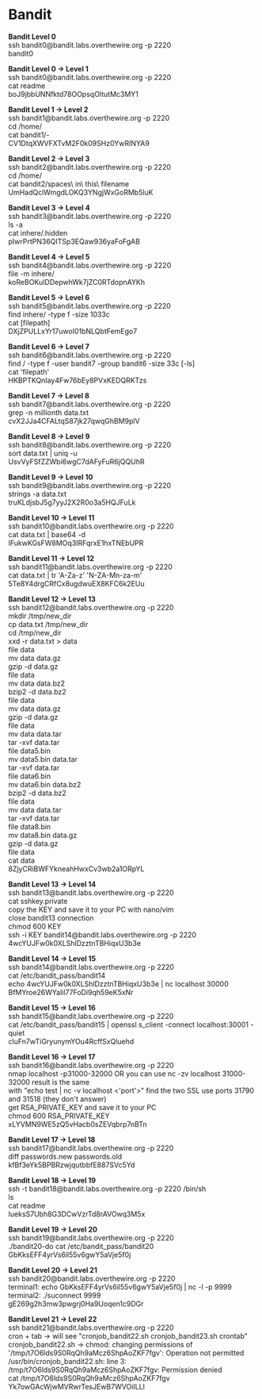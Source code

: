 # Bandit
<p><b>Bandit Level 0</b>
  <br>ssh bandit0@bandit.labs.overthewire.org -p 2220
  <br>bandit0
    </p>
<p><b>Bandit Level 0 → Level 1</b>
  <br>ssh bandit0@bandit.labs.overthewire.org -p 2220
  <br>cat readme
  <br>boJ9jbbUNNfktd78OOpsqOltutMc3MY1
    </p>
<p><b>Bandit Level 1 → Level 2</b>
  <br>ssh bandit1@bandit.labs.overthewire.org -p 2220
  <br>cd /home/
  <br>cat bandit1/-
  <br>CV1DtqXWVFXTvM2F0k09SHz0YwRINYA9
    </p>
<p><b>Bandit Level 2 → Level 3</b>
  <br>ssh bandit2@bandit.labs.overthewire.org -p 2220
  <br>cd /home/
  <br>cat bandit2/spaces\ in\ this\ filename
  <br>UmHadQclWmgdLOKQ3YNgjWxGoRMb5luK
    </p>
<p><b>Bandit Level 3 → Level 4</b>
  <br>ssh bandit3@bandit.labs.overthewire.org -p 2220
  <br>ls -a
  <br>cat inhere/.hidden
  <br>pIwrPrtPN36QITSp3EQaw936yaFoFgAB
    </p>
<p><b>Bandit Level 4 → Level 5</b>
  <br>ssh bandit4@bandit.labs.overthewire.org -p 2220
  <br>file -m inhere/
  <br>koReBOKuIDDepwhWk7jZC0RTdopnAYKh
    </p>
<p><b>Bandit Level 5 → Level 6</b>
  <br>ssh bandit5@bandit.labs.overthewire.org -p 2220
  <br>find inhere/ -type f -size 1033c
  <br>cat [filepath]
  <br>DXjZPULLxYr17uwoI01bNLQbtFemEgo7
    </p>
<p><b>Bandit Level 6 → Level 7</b>
  <br>ssh bandit6@bandit.labs.overthewire.org -p 2220
  <br>find / -type f -user bandit7 -group bandit6 -size 33c [-ls]
  <br>cat 'filepath'
  <br>HKBPTKQnIay4Fw76bEy8PVxKEDQRKTzs
    </p>
<p><b>Bandit Level 7 → Level 8</b>
  <br>ssh bandit7@bandit.labs.overthewire.org -p 2220
  <br>grep -n millionth data.txt 
  <br>cvX2JJa4CFALtqS87jk27qwqGhBM9plV
    </p>
<p><b>Bandit Level 8 → Level 9</b>
  <br>ssh bandit8@bandit.labs.overthewire.org -p 2220
  <br>sort data.txt | uniq -u
  <br>UsvVyFSfZZWbi6wgC7dAFyFuR6jQQUhR
    </p>
<p><b>Bandit Level 9 → Level 10</b>
  <br>ssh bandit9@bandit.labs.overthewire.org -p 2220
  <br>strings -a data.txt
  <br>truKLdjsbJ5g7yyJ2X2R0o3a5HQJFuLk
    </p>
<p><b>Bandit Level 10 → Level 11</b>
  <br>ssh bandit10@bandit.labs.overthewire.org -p 2220
  <br>cat data.txt | base64 -d
  <br>IFukwKGsFW8MOq3IRFqrxE1hxTNEbUPR
    </p>
<p><b>Bandit Level 11 → Level 12</b>
  <br>ssh bandit11@bandit.labs.overthewire.org -p 2220
  <br>cat data.txt | tr 'A-Za-z' 'N-ZA-Mn-za-m'
  <br>5Te8Y4drgCRfCx8ugdwuEX8KFC6k2EUu
    </p>
<p><b>Bandit Level 12 → Level 13</b>
  <br>ssh bandit12@bandit.labs.overthewire.org -p 2220
  <br>mkdir /tmp/new_dir
  <br>cp data.txt /tmp/new_dir
  <br>cd /tmp/new_dir
  <br>xxd -r data.txt > data
  <br>file data
  <br>mv data data.gz
  <br>gzip -d data.gz
  <br>file data
  <br>mv data data.bz2
  <br>bzip2 -d data.bz2
  <br>file data
  <br>mv data data.gz
  <br>gzip -d data.gz
  <br>file data
  <br>mv data data.tar
  <br>tar -xvf data.tar
  <br>file data5.bin
  <br>mv data5.bin data.tar
  <br>tar -xvf data.tar
  <br>file data6.bin
  <br>mv data6.bin data.bz2
  <br>bzip2 -d data.bz2
  <br>file data
  <br>mv data data.tar
  <br>tar -xvf data.tar
  <br>file data8.bin
  <br>mv data8.bin data.gz
  <br>gzip -d data.gz
  <br>file data
  <br>cat data
  <br>8ZjyCRiBWFYkneahHwxCv3wb2a1ORpYL
    </p>
<p><b>Bandit Level 13 → Level 14</b>
  <br>ssh bandit13@bandit.labs.overthewire.org -p 2220
  <br>cat sshkey.private
  <br>copy the KEY and save it to your PC with nano/vim
  <br>close bandit13 connection
  <br>chmod 600 KEY
  <br>ssh -i KEY bandit14@bandit.labs.overthewire.org -p 2220
  <br>4wcYUJFw0k0XLShlDzztnTBHiqxU3b3e
    </p>
<p><b>Bandit Level 14 → Level 15</b>
  <br>ssh bandit14@bandit.labs.overthewire.org -p 2220
  <br>cat /etc/bandit_pass/bandit14
  <br>echo 4wcYUJFw0k0XLShlDzztnTBHiqxU3b3e | nc localhost 30000
  <br>BfMYroe26WYalil77FoDi9qh59eK5xNr
    </p>
<p><b>Bandit Level 15 → Level 16</b>
  <br>ssh bandit15@bandit.labs.overthewire.org -p 2220
  <br>cat /etc/bandit_pass/bandit15 | openssl s_client -connect localhost:30001 -quiet
  <br>cluFn7wTiGryunymYOu4RcffSxQluehd
    </p>
<p><b>Bandit Level 16 → Level 17</b>
  <br>ssh bandit16@bandit.labs.overthewire.org -p 2220
  <br>nmap localhost -p31000-32000 OR you can use nc -zv localhost 31000-32000 result is the same
  <br>with "echo test | nc -v localhost <'port'>" find the two SSL use ports 31790 and 31518 (they don't answer)
  <br>get RSA_PRIVATE_KEY and save it to your PC
  <br>chmod 600 RSA_PRIVATE_KEY
  <br>xLYVMN9WE5zQ5vHacb0sZEVqbrp7nBTn
    </p>
<p><b>Bandit Level 17 → Level 18</b>
  <br>ssh bandit17@bandit.labs.overthewire.org -p 2220
  <br>diff passwords.new passwords.old 
  <br>kfBf3eYk5BPBRzwjqutbbfE887SVc5Yd
    </p>
<p><b>Bandit Level 18 → Level 19</b>
  <br>ssh -t bandit18@bandit.labs.overthewire.org -p 2220 /bin/sh
  <br>ls
  <br>cat readme 
  <br>IueksS7Ubh8G3DCwVzrTd8rAVOwq3M5x
    </p>
<p><b>Bandit Level 19 → Level 20</b>
  <br>ssh bandit19@bandit.labs.overthewire.org -p 2220
  <br>./bandit20-do cat /etc/bandit_pass/bandit20
  <br>GbKksEFF4yrVs6il55v6gwY5aVje5f0j
    </p>
<p><b>Bandit Level 20 → Level 21</b>
  <br>ssh bandit20@bandit.labs.overthewire.org -p 2220
  <br>terminal1: echo GbKksEFF4yrVs6il55v6gwY5aVje5f0j | nc -l -p 9999
  <br>terminal2: ./suconnect 9999
  <br>gE269g2h3mw3pwgrj0Ha9Uoqen1c9DGr
    </p>
<p><b>Bandit Level 21 → Level 22</b>
  <br>ssh bandit21@bandit.labs.overthewire.org -p 2220
  <br>cron + tab -> will see "cronjob_bandit22.sh  cronjob_bandit23.sh  crontab"
  <br>cronjob_bandit22.sh -> chmod: changing permissions of '/tmp/t7O6lds9S0RqQh9aMcz6ShpAoZKF7fgv': Operation not permitted
/usr/bin/cronjob_bandit22.sh: line 3: /tmp/t7O6lds9S0RqQh9aMcz6ShpAoZKF7fgv: Permission denied
  <br>cat /tmp/t7O6lds9S0RqQh9aMcz6ShpAoZKF7fgv
  <br>Yk7owGAcWjwMVRwrTesJEwB7WVOiILLI
    </p>
